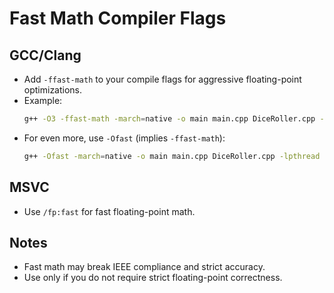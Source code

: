 # Fast Math Compiler Flags

## GCC/Clang

- Add `-ffast-math` to your compile flags for aggressive floating-point optimizations.
- Example:
  ```bash
  g++ -O3 -ffast-math -march=native -o main main.cpp DiceRoller.cpp -lpthread -lcurl
  ```
- For even more, use `-Ofast` (implies `-ffast-math`):
  ```bash
  g++ -Ofast -march=native -o main main.cpp DiceRoller.cpp -lpthread -lcurl
  ```

## MSVC

- Use `/fp:fast` for fast floating-point math.

## Notes

- Fast math may break IEEE compliance and strict accuracy.
- Use only if you do not require strict floating-point correctness.
